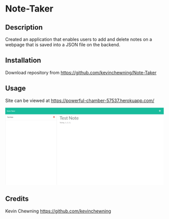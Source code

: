 # Note-Taker

## Description

Created an application that enables users to add and delete notes on a webpage that is saved into a JSON file on the backend.

## Installation

Download repository from https://github.com/kevinchewning/Note-Taker

## Usage

Site can be viewed at https://powerful-chamber-57537.herokuapp.com/

![Site Screenshot](nt-screenshot.png)

## Credits

Kevin Chewning https://github.com/kevinchewning